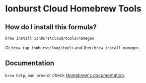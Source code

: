 # Ionburst Cloud Homebrew Tools

## How do I install this formula?

`brew install ionburstcloud/tools/namegen`

Or `brew tap ionburstcloud/tools` and then `brew install namegen`.

## Documentation

`brew help`, `man brew` or check [Homebrew's documentation](https://docs.brew.sh).
